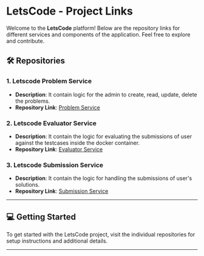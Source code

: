 # LetsCode - Project Links

Welcome to the **LetsCode** platform! Below are the repository links for different services and components of the application. Feel free to explore and contribute.

## 🛠️ Repositories

### 1. **Letscode Problem Service**
- **Description**: It contain logic for the admin to create, read, update, delete the problems.
- **Repository Link**: [Problem Service](https://github.com/Harshjain09012004/letscode-problem-service)

### 2. **Letscode Evaluator Service**
- **Description**: It contain the logic for evaluating the submissions of user against the testcases inside the docker container.
- **Repository Link**: [Evaluator Service](https://github.com/Harshjain09012004/letscode-evaluator-service)

### 3. **Letscode Submission Service**
- **Description**: It contain the logic for handling the submissions of user's solutions.
- **Repository Link**: [Submission Service](https://github.com/Harshjain09012004/letscode-submission-service)
---

## 💻 Getting Started
To get started with the LetsCode project, visit the individual repositories for setup instructions and additional details.

---
